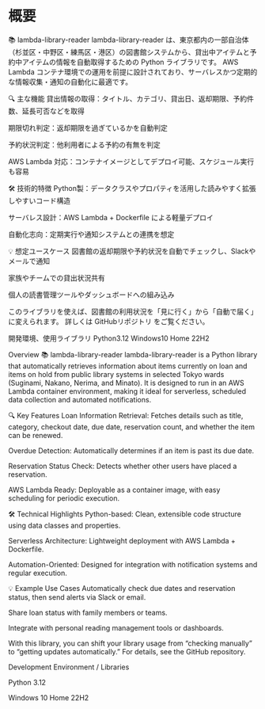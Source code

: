 # 概要
📚 lambda-library-reader
lambda-library-reader は、東京都内の一部自治体（杉並区・中野区・練馬区・港区）の図書館システムから、貸出中アイテムと予約中アイテムの情報を自動取得するための Python ライブラリです。 AWS Lambda コンテナ環境での運用を前提に設計されており、サーバレスかつ定期的な情報収集・通知の自動化に最適です。

🔍 主な機能
貸出情報の取得：タイトル、カテゴリ、貸出日、返却期限、予約件数、延長可否などを取得

期限切れ判定：返却期限を過ぎているかを自動判定

予約状況判定：他利用者による予約の有無を判定

AWS Lambda 対応：コンテナイメージとしてデプロイ可能、スケジュール実行も容易

🛠 技術的特徴
Python製：データクラスやプロパティを活用した読みやすく拡張しやすいコード構造

サーバレス設計：AWS Lambda + Dockerfile による軽量デプロイ

自動化志向：定期実行や通知システムとの連携を想定

💡 想定ユースケース
図書館の返却期限や予約状況を自動でチェックし、Slackやメールで通知

家族やチームでの貸出状況共有

個人の読書管理ツールやダッシュボードへの組み込み

このライブラリを使えば、図書館の利用状況を「見に行く」から「自動で届く」に変えられます。 詳しくは GitHubリポジトリ をご覧ください。


開発環境、使用ライブラリ
Python3.12
Windows10 Home 22H2



Overview
📚 lambda-library-reader lambda-library-reader is a Python library that automatically retrieves information about items currently on loan and items on hold from public library systems in selected Tokyo wards (Suginami, Nakano, Nerima, and Minato). It is designed to run in an AWS Lambda container environment, making it ideal for serverless, scheduled data collection and automated notifications.

🔍 Key Features
Loan Information Retrieval: Fetches details such as title, category, checkout date, due date, reservation count, and whether the item can be renewed.

Overdue Detection: Automatically determines if an item is past its due date.

Reservation Status Check: Detects whether other users have placed a reservation.

AWS Lambda Ready: Deployable as a container image, with easy scheduling for periodic execution.

🛠 Technical Highlights
Python-based: Clean, extensible code structure using data classes and properties.

Serverless Architecture: Lightweight deployment with AWS Lambda + Dockerfile.

Automation-Oriented: Designed for integration with notification systems and regular execution.

💡 Example Use Cases
Automatically check due dates and reservation status, then send alerts via Slack or email.

Share loan status with family members or teams.

Integrate with personal reading management tools or dashboards.

With this library, you can shift your library usage from “checking manually” to “getting updates automatically.” For details, see the GitHub repository.

Development Environment / Libraries

Python 3.12

Windows 10 Home 22H2